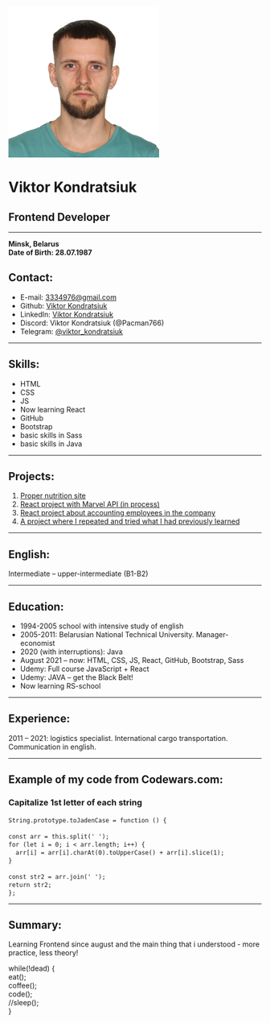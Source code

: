 ![](/img/cv-git-photo.png)

# **Viktor Kondratsiuk**

## **Frontend Developer**

---

**Minsk, Belarus**  
**Date of Birth: 28.07.1987**

## Contact:

- E-mail: [3334976@gmail.com](3334976@gmail.com)
- Github: [Viktor Kondratsiuk](https://github.com/Pacman766)
- LinkedIn: [Viktor Kondratsiuk](https://www.linkedin.com/in/viktor-kondratsiuk)
- Discord: Viktor Kondratsiuk (@Pacman766)
- Telegram: [@viktor_kondratsiuk](https://t.me/viktor_kondratsiuk)

---

## Skills:

- HTML
- CSS
- JS
- Now learning React
- GitHub
- Bootstrap
- basic skills in Sass
- basic skills in Java

---

## Projects:

1. [Proper nutrition site](https://github.com/Pacman766/Food)
2. [React project with Marvel API (in process)](https://github.com/Pacman766/marvel)
3. [React project about accounting employees in the company](https://github.com/Pacman766/employees_react)
4. [A project where I repeated and tried what I had previously learned](https://github.com/Pacman766/HikingGuide-Bootstrap)

---

## English:

Intermediate – upper-intermediate (B1-B2)

---

## Education:

- 1994-2005 school with intensive study of english
- 2005-2011: Belarusian National Technical University. Manager-economist
- 2020 (with interruptions): Java
- August 2021 – now: HTML, CSS, JS, React, GitHub, Bootstrap, Sass
- Udemy: Full course JavaScript + React
- Udemy: JAVA – get the Black Belt!
- Now learning RS-school

---

## Experience:

2011 – 2021: logistics specialist. International cargo transportation. Сommunication in english.

---

## Example of my code from Codewars.com:

### Capitalize 1st letter of each string

```
String.prototype.toJadenCase = function () {

const arr = this.split(' ');
for (let i = 0; i < arr.length; i++) {
  arr[i] = arr[i].charAt(0).toUpperCase() + arr[i].slice(1);
}

const str2 = arr.join(' ');
return str2;
};
```

---

## Summary:

Learning Frontend since august and the main thing that i understood - more practice, less theory!

while(!dead) {  
 eat();  
 coffee();  
 code();  
 //sleep();  
}
